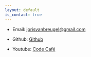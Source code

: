 ```yaml
---
layout: default
is_contact: true
---
```


* Email: [jorisvanbreugel@gmail.com](mailto:jorisvanbreugel@gmail.com)

* Github: [Github](https://github.com/joroovb)

* Youtube: [Code Café](https://www.youtube.com/c/codecafe)
